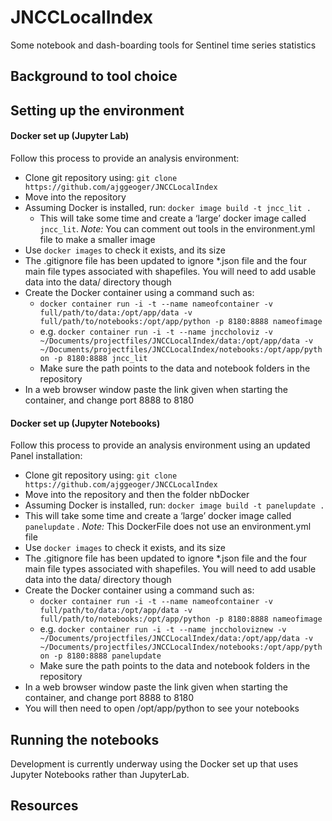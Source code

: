# JNCCLocalIndex
Some notebook and dash-boarding tools for Sentinel time series statistics

## Background to tool choice

## Setting up the environment
#### Docker set up (Jupyter Lab)
Follow this process to provide an analysis environment:
* Clone git repository using: `git clone https://github.com/ajggeoger/JNCCLocalIndex`
* Move into the repository
* Assuming Docker is installed, run: `docker image build -t jncc_lit .`
  * This will take some time and create a ‘large’ docker image called `jncc_lit`. _Note:_ You can comment out tools in the environment.yml file to make a smaller image
* Use `docker images` to check it exists, and its size
* The .gitignore file has been updated to ignore *.json file and the four main file types associated with shapefiles. You will need to add usable data into the data/ directory though
* Create the Docker container using a command such as:
  * `docker container run -i -t --name nameofcontainer -v full/path/to/data:/opt/app/data -v full/path/to/notebooks:/opt/app/python -p 8180:8888 nameofimage` 
  * e.g. `docker container run -i -t --name jnccholoviz -v ~/Documents/projectfiles/JNCCLocalIndex/data:/opt/app/data -v ~/Documents/projectfiles/JNCCLocalIndex/notebooks:/opt/app/python -p 8180:8888 jncc_lit`
  * Make sure the path points to the data and notebook folders in the repository
* In a web browser window paste the link given when starting the container, and change port 8888 to 8180

#### Docker set up (Jupyter Notebooks)
Follow this process to provide an analysis environment using an updated Panel installation:
* Clone git repository using: `git clone https://github.com/ajggeoger/JNCCLocalIndex`
* Move into the repository and then the folder nbDocker
* Assuming Docker is installed, run: `docker image build -t panelupdate .`
* This will take some time and create a ‘large’ docker image called `panelupdate` . _Note:_ This DockerFile does not use an environment.yml file 
* Use `docker images` to check it exists, and its size
* The .gitignore file has been updated to ignore *.json file and the four main file types associated with shapefiles. You will need to add usable data into the data/ directory though
* Create the Docker container using a command such as:
  * `docker container run -i -t --name nameofcontainer -v full/path/to/data:/opt/app/data -v full/path/to/notebooks:/opt/app/python -p 8180:8888 nameofimage` 
  * e.g. `docker container run -i -t --name jnccholoviznew -v ~/Documents/projectfiles/JNCCLocalIndex/data:/opt/app/data -v ~/Documents/projectfiles/JNCCLocalIndex/notebooks:/opt/app/python -p 8180:8888 panelupdate`
  * Make sure the path points to the data and notebook folders in the repository
* In a web browser window paste the link given when starting the container, and change port 8888 to 8180
* You will then need to open /opt/app/python to see your notebooks

## Running the notebooks
Development is currently underway using the Docker set up that uses Jupyter Notebooks rather than JupyterLab. 

## Resources